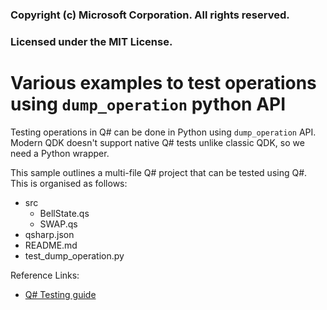 ### Copyright (c) Microsoft Corporation. All rights reserved.
### Licensed under the MIT License.

# Various examples to test operations using `dump_operation` python API

Testing operations in Q# can be done in Python using `dump_operation` API.
Modern QDK doesn't support native Q# tests unlike classic QDK, so we need a Python wrapper.

This sample outlines a multi-file Q# project that can be tested using Q#. This is organised as follows:
- src
    - BellState.qs
    - SWAP.qs
- qsharp.json
- README.md
- test_dump_operation.py

Reference Links:
- [Q# Testing guide](https://learn.microsoft.com/en-us/azure/quantum/user-guide/testing-debugging)
